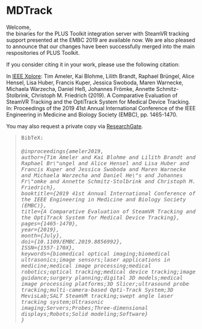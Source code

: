 # MDTrack


Welcome,<br>
the binaries for the PLUS Toolkit integration server with SteamVR tracking support presented at the EMBC 2019 are available now.
We are also pleased to announce that our changes have been successfully merged into the main respositories of PLUS Toolkit.


If you consider citing it in your work, please use the following citation:

<p>In <a href="https://ieeexplore.ieee.org/abstract/document/8856992/">IEEE Xplore</a>: Tim Ameler, Kai Blohme, Lilith Brandt, Raphael Brüngel, Alice Hensel, Lisa Huber, Francis Kuper,  Jessica Swoboda, Maren Warnecke, Michaela Warzecha, Daniel Heß, Johannes Frömke, Annette Schmitz-Stolbrink, Christoph M. Friedrich (2019). A Comparative Evaluation of SteamVR Tracking and the OptiTrack System for Medical Device Tracking. In: Proceedings of the 2019 41st Annual International Conference of the IEEE Engineering in Medicine and Biology Society (EMBC), pp. 1465-1470.</p>

<p>You may also request a private copy via <a href="https://www.researchgate.net/publication/336336659_A_Comparative_Evaluation_of_SteamVR_Tracking_and_the_OptiTrack_System_for_Medical_Device_Tracking">ResearchGate</a>. <br>
</p>
	<blockquote style="font-family: monospace">
		BibTeX:
		<h6>@inproceedings{ameler2019,<br>
  author={Tim Ameler and Kai Blohme and Lilith Brandt and Raphael Br\"ungel and Alice Hensel and Lisa Huber and Francis Kuper     and Jessica Swoboda and Maren Warnecke and Michaela Warzecha and Daniel He\"s and Johannes Fr\"omke and Annette Schmitz-Stolbrink and Christoph M. Friedrich},<br>
  booktitle={2019 41st Annual International Conference of the IEEE Engineering in Medicine and Biology Society (EMBC)},<br>
  title={A Comparative Evaluation of SteamVR Tracking and the OptiTrack System for Medical Device Tracking},<br>
  pages={1465-1470},<br>
  year={2019},<br>
  month={July},<br>
  doi={10.1109/EMBC.2019.8856992},<br>
  ISSN={1557-170X},<br>
  keywords={biomedical optical imaging;biomedical ultrasonics;image sensors;laser applications in medicine;medical image processing;medical robotics;optical tracking;medical device tracking;image guidance;surgery planning;digital 3D models;medical image processing platforms;3D Slicer;ultrasound probe tracking;multi-camera-based Opti-Track System;3D MevisLab;SALT SteamVR tracking;swept angle laser tracking system;Ultrasonic imaging;Servers;Probes;Three-dimensional displays;Robots;Solid modeling;Software} <br>
}</h6>
	</blockquote>
</div>

